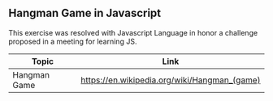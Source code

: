 ## Hangman Game in Javascript

This exercise was resolved with Javascript Language in honor a challenge proposed in a meeting for learning JS.

| Topic         | Link                                         |
|---------------|----------------------------------------------|
| Hangman Game  | https://en.wikipedia.org/wiki/Hangman_(game) |

